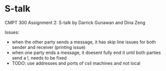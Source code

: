 # S-talk
CMPT 300 Assignment 2: S-talk
by Darrick Gunawan and Dina Zeng

Issues:
- when the other party sends a message, it has skip line issues for both sender and receiver (printing issue)
- when one party ends a message, it doesent fully end it until both parties send a !, needs to be fixed
- TODO: use addresses and ports of csil machines and not local